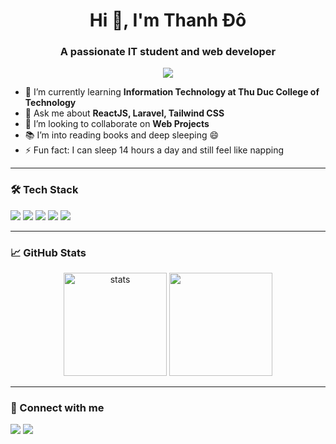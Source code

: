 <h1 align="center">Hi 👋, I'm Thanh Đô</h1>
<h3 align="center">A passionate IT student and web developer</h3>

<p align="center">
  <img src="https://readme-typing-svg.herokuapp.com/?lines=Welcome+to+my+GitHub!;I+love+coding,+reading+books+and+sleeping+😴&center=true&width=500&height=45">
</p>

- 🌱 I’m currently learning **Information Technology at Thu Duc College of Technology**
- 💬 Ask me about **ReactJS, Laravel, Tailwind CSS**
- 💞️ I’m looking to collaborate on **Web Projects**
- 📚 I’m into reading books and deep sleeping 😄
- ⚡ Fun fact: I can sleep 14 hours a day and still feel like napping

---

### 🛠 Tech Stack
<p>
  <img src="https://img.shields.io/badge/Laravel-F55247?style=for-the-badge&logo=laravel&logoColor=white"/>
  <img src="https://img.shields.io/badge/React-61DAFB?style=for-the-badge&logo=react&logoColor=black"/>
  <img src="https://img.shields.io/badge/TailwindCSS-38B2AC?style=for-the-badge&logo=tailwind-css&logoColor=white"/>
  <img src="https://img.shields.io/badge/MySQL-00758F?style=for-the-badge&logo=mysql&logoColor=white"/>
  <img src="https://img.shields.io/badge/Node.js-339933?style=for-the-badge&logo=nodedotjs&logoColor=white"/>
</p>

---

### 📈 GitHub Stats
<p align="center">
  <img src="https://github-readme-stats.vercel.app/api?username=ntd0623&show_icons=true&theme=radical" alt="stats" height="165"/>
  <img src="https://github-readme-stats.vercel.app/api/top-langs/?username=ntd0623&layout=compact&theme=radical" height="165"/>
</p>

---

### 🔗 Connect with me
<p>
  <a  href="https://www.facebook.com/thanhdo.0623" target="_blank"><img src="https://img.shields.io/badge/Facebook-1877F2?style=for-the-badge&logo=facebook&logoColor=white"/></a>
  <a  href="thanhdo062305@gmail.com"><img src="https://img.shields.io/badge/Gmail-D14836?style=for-the-badge&logo=gmail&logoColor=white"/></a>
</p>

